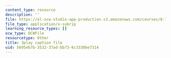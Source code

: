 ```yaml
---
content_type: resource
description: ''
file: https://ol-ocw-studio-app-production.s3.amazonaws.com/courses/8-701-introduction-to-nuclear-and-particle-physics-fall-2020/5695eb7b353237adbb736c3330be7314_s-QcRrGppsk.srt
file_type: application/x-subrip
learning_resource_types: []
ocw_type: OCWFile
resourcetype: Other
title: 3play caption file
uid: 5695eb7b-3532-37ad-bb73-6c3330be7314
---
```

